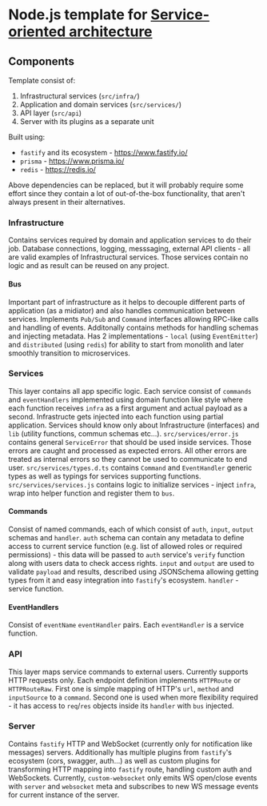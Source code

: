 # Node.js template for [Service-oriented architecture](https://en.wikipedia.org/wiki/Service-oriented_architecture)

## Components

Template consist of:
1. Infrastructural services (`src/infra/`)
1. Application and domain services (`src/services/`)
1. API layer (`src/api`)
1. Server with its plugins as a separate unit

Built using:
 - `fastify` and its ecosystem - https://www.fastify.io/
 - `prisma` - https://www.prisma.io/
 - `redis` - https://redis.io/

Above dependencies can be replaced, but it will probably require some effort since they contain
a lot of out-of-the-box functionality, that aren't always present in their alternatives.

### Infrastructure

Contains services required by domain and application services to do their job.
Database connections, logging, messsaging, external API clients - all are valid examples
of Infrastructural services. Those services contain no logic and as result can be reused
on any project.

#### Bus

Important part of infrastructure as it helps to decouple different parts of application
(as a midiator) and also handles communication between services. Implements `Pub/Sub` and
`Command` interfaces allowing RPC-like calls and handling of events. Additonally contains
methods for handling schemas and injecting metadata.
Has 2 implementations - `local` (using `EventEmitter`) and `distributed` (using `redis`)
for ability to start from monolith and later smoothly transition to microservices.

### Services

This layer contains all app specific logic. Each service consist of `commands` and `eventHandlers`
implemented using domain function like style where each function receives `infra` as a first
argument and actual payload as a second. Infrastructe gets injected into each function using
partial application.
Services should know only about Infrastructure (interfaces) and `lib` (utility functions, commun
schemas etc...).
`src/services/error.js` contains general `ServiceError` that should be used inside services.
Those errors are caught and processed as expected errors. All other errors are treated as
internal errors so they cannot be used to communicate to end user.
`src/services/types.d.ts` contains `Command` and `EventHandler` generic types as well as typings
for services supporting functions.
`src/services/services.js` contains logic to initialize services - inject `infra`, wrap into helper
function and register them to `bus`.

#### Commands

Consist of named commands, each of which consist of `auth`, `input`, `output` schemas and `handler`.
`auth` schema can contain any metadata to define access to current service function (e.g. list
of allowed roles or required permissions) - this data will be passed to `auth` service's `verify`
function along with users data to check access rights.
`input` and `output` are used to validate `payload` and results, described using JSONSchema
allowing getting types from it and easy integration into `fastify`'s ecosystem.
`handler` - service function.

#### EventHandlers

Consist of `eventName` `eventHandler` pairs. Each `eventHandler` is a service function.

### API

This layer maps service commands to external users. Currently supports HTTP requests only.
Each endpoint definition implements `HTTPRoute` or `HTTPRouteRaw`.
First one is simple mapping of HTTP's `url`, `method` and `inputSource` to a `command`.
Second one is used when more flexibility required - it has access to `req`/`res` objects
inside its `handler` with `bus` injected.

### Server

Contains `fastify` HTTP and WebSocket (currently only for notification like messages) servers.
Additionally has multiple plugins from `fastify`'s ecosystem (cors, swagger, auth...) as well as
custom plugins for transforming HTTP mapping into `fastify` route, handling custom auth and
WebSockets. Currently, `custom-websocket` only emits WS open/close events with `server` and
`websocket` meta and subscribes to new WS message events for current instance of the server.
